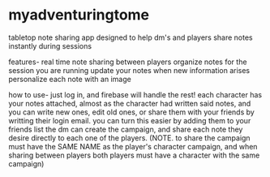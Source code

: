 # myadventuringtome
tabletop note sharing app designed to help dm's and players share notes instantly during sessions

features-
real time note sharing between players
organize notes for the session you are running
update your notes when new information arises
personalize each note with an image

how to use-
just log in, and firebase will handle the rest!
each character has your notes attached, almost as the character had written said notes, and you can write new ones, edit old ones, or share them with your friends by writting their login email. you can turn this easier by adding them to your friends list
the dm can create the campaign, and share each note they desire directly to each one of the players.
(NOTE. to share the campaign must have the SAME NAME as the player's character campaign, and when sharing between players both players must have a character with the same campaign)
